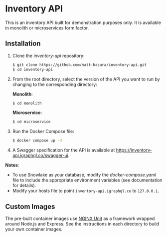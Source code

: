 # Inventory API
This is an inventory API built for demonstration purposes only. It is available in monolith or microservices form factor.

## Installation
1. Clone the *inventory-api* repository:
   
   ```bash
   $ git clone https://github.com/matt-hasura/inventory-api.git
   $ cd inventory-api
   ```
   
2. From the root directory, select the version of the API you want to run by changing to the corresponding directory:
   
   **Monolith**:
   ```bash
   $ cd monolith
   ```
   
   **Microservice**:
   ```bash
   $ cd microservice
   ```

3. Run the Docker Compose file:
   
   ```bash
   $ docker compose up -d
   ```
   
4. A Swagger specification for the API is available at https://inventory-api.igraphql.co/swagger-ui.

**Notes**:
- To use Snowlake as your database, modify the *docker-compose.yaml* file to include the appropriate environment variables (see documentation for details).
- Modify your hosts file to point `inventory-api.igraphql.co` to `127.0.0.1`.


## Custom Images
The pre-built container images use [NGINX Unit](https://hub.docker.com/_/unit) as a framework wrapped around Node.js and Express. See the instructions in each directory to build your own container images.
